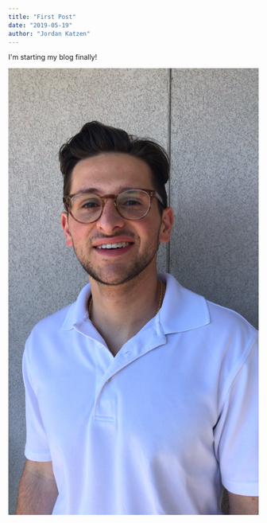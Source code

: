 ```yaml
---
title: "First Post"
date: "2019-05-19"
author: "Jordan Katzen"
---
```


I'm starting my blog finally!

![Picture of me](./me.jpg)
